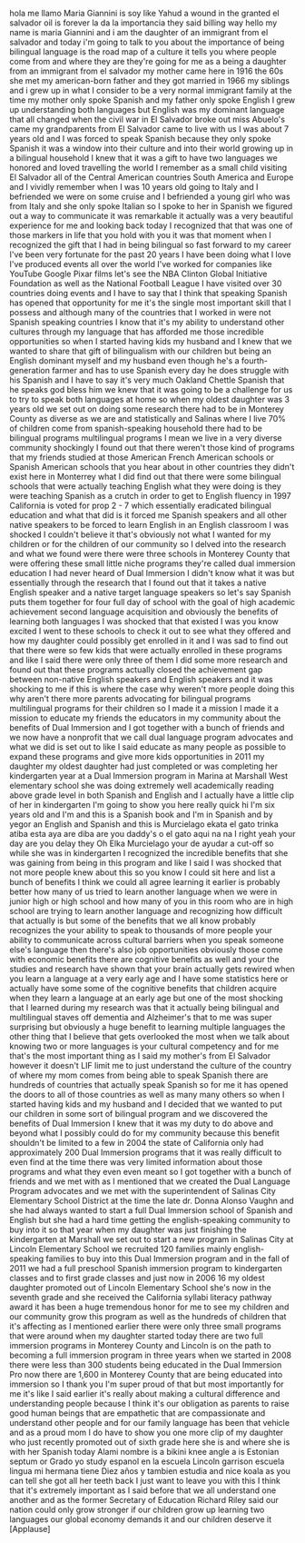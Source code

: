 
hola me llamo Maria Giannini is soy like
Yahud a wound in the granted el salvador
oil is forever la da la importancia they
said billing way hello my name is maria
Giannini and i am the daughter of an
immigrant from el salvador and today i&#39;m
going to talk to you about the
importance of being bilingual language
is the road map of a culture it tells
you where people come from and where
they are they&#39;re going for me as a being
a daughter from an immigrant from el
salvador my mother came here in 1916 the
60s she met my american-born father and
they got married in 1966 my siblings and
i grew up in what I consider to be a
very normal immigrant family at the time
my mother only spoke Spanish and my
father only spoke English
I grew up understanding both languages
but English was my dominant language
that all changed when the civil war in
El Salvador broke out miss Abuelo&#39;s came
my grandparents from El Salvador came to
live with us I was about 7 years old and
I was forced to speak Spanish because
they only spoke Spanish it was a window
into their culture and into their world
growing up in a bilingual household I
knew that it was a gift to have two
languages we honored and loved
travelling the world I remember as a
small child
visiting El Salvador all of the Central
American countries South America and
Europe and I vividly remember when I was
10 years old going to Italy and I
befriended we were on some cruise and I
befriended a young girl who was from
Italy and she only spoke Italian so I
spoke to her in Spanish we figured out a
way to communicate it was remarkable it
actually was a very beautiful experience
for me and looking back today I
recognized that that was one of those
markers in life that you hold with you
it was that moment when I recognized the
gift that I had in being bilingual so
fast forward to my career I&#39;ve been very
fortunate for the past 20 years I have
been
doing what I love I&#39;ve produced events
all over the world I&#39;ve worked for
companies like YouTube Google Pixar
films let&#39;s see the NBA Clinton Global
Initiative Foundation as well as the
National Football League I have visited
over 30 countries doing events and I
have to say that I think that speaking
Spanish has opened that opportunity for
me it&#39;s the single most important skill
that I possess and although many of the
countries that I worked in were not
Spanish speaking countries I know that
it&#39;s my ability to understand other
cultures through my language that has
afforded me those incredible
opportunities so when I started having
kids my husband and I knew that we
wanted to share that gift of
bilingualism with our children but being
an English dominant myself and my
husband even though he&#39;s a
fourth-generation farmer and has to use
Spanish every day he does struggle with
his Spanish and I have to say it&#39;s very
much Oakland Chettle Spanish that he
speaks god bless him we knew that it was
going to be a challenge for us to try to
speak both languages at home so when my
oldest daughter was 3 years old we set
out on doing some research there had to
be in Monterey County as diverse as we
are and statistically and Salinas where
I live
70% of children come from
spanish-speaking household there had to
be bilingual programs multilingual
programs I mean we live in a very
diverse community shockingly I found out
that there weren&#39;t those kind of
programs that my friends studied at
those American French American schools
or Spanish American schools that you
hear about in other countries they
didn&#39;t exist here in Monterrey what I
did find out that there were some
bilingual schools that were actually
teaching English what they were doing is
they were teaching Spanish as a crutch
in order to get to English fluency in
1997 California is voted for prop 2 - 7
which essentially eradicated bilingual
education and what that did is it forced
me
Spanish speakers and all other native
speakers to be forced to learn English
in an English classroom I was shocked I
couldn&#39;t believe it that&#39;s obviously not
what I wanted for my children
or for the children of our community so
I delved into the research and what we
found were there were three schools in
Monterey County that were offering these
small little niche programs they&#39;re
called dual immersion education I had
never heard of Dual Immersion I didn&#39;t
know what it was but essentially through
the research that I found out that it
takes a native English speaker and a
native target language speakers so let&#39;s
say Spanish puts them together for four
full day of school with the goal of high
academic achievement second language
acquisition and obviously the benefits
of learning both languages I was shocked
that that existed I was you know excited
I went to these schools to check it out
to see what they offered and how my
daughter could possibly get enrolled in
it and I was sad to find out that there
were so few kids that were actually
enrolled in these programs and like I
said there were only three of them I did
some more research and found out that
these programs actually closed the
achievement gap between non-native
English speakers and English speakers
and it was shocking to me if this is
where the case why weren&#39;t more people
doing this why aren&#39;t there more parents
advocating for bilingual programs
multilingual programs for their children
so I made it a mission I made it a
mission to educate my friends the
educators in my community about the
benefits of Dual Immersion and I got
together with a bunch of friends and we
now have a nonprofit that we call dual
language program advocates and what we
did is set out to like I said educate as
many people as possible to expand these
programs and give more kids
opportunities in 2011 my daughter my
oldest daughter had just completed or
was completing her kindergarten year at
a Dual Immersion program in Marina at
Marshall West elementary school she was
doing extremely well academically
reading
above grade level in both Spanish and
English and I actually have a little
clip of her in kindergarten I&#39;m going to
show you here really quick hi I&#39;m six
years old and I&#39;m and this is a Spanish
book and I&#39;m in Spanish and by yegor an
English and Spanish and this is
Murcielago ekata el gato trinka atiba
esta aya are diba are you daddy&#39;s o el
gato
aqui na na I right yeah your day are you
delay they Oh Elka Murcielago your de
ayudar a cut-off
so while she was in kindergarten I
recognized the incredible benefits that
she was gaining from being in this
program and like I said I was shocked
that not more people knew about this so
you know I could sit here and list a
bunch of benefits I think we could all
agree learning it earlier is probably
better
how many of us tried to learn another
language when we were in junior high or
high school and how many of you in this
room who are in high school are trying
to learn another language and
recognizing how difficult that actually
is but some of the benefits that we all
know probably recognizes the your
ability to speak to thousands of more
people your ability to communicate
across cultural barriers when you speak
someone else&#39;s language then there&#39;s
also job opportunities obviously those
come with economic benefits there are
cognitive benefits as well and your the
studies and research have shown that
your brain actually gets rewired when
you learn a language at a very early age
and I have some statistics here or
actually have some some of the cognitive
benefits that children acquire when they
learn a language at an early age but one
of the most shocking that I learned
during my research was that it actually
being bilingual and multilingual staves
off dementia and Alzheimer&#39;s that to me
was super surprising but obviously a
huge benefit to learning multiple
languages the other thing that I believe
that gets overlooked the most when we
talk about knowing two or more languages
is your cultural competency and for me
that&#39;s the most important thing as I
said my mother&#39;s from El Salvador
however it doesn&#39;t LIF limit me to just
understand the culture of the country of
where my mom comes from being able to
speak Spanish there are hundreds of
countries that actually speak Spanish so
for me it has opened the doors to all of
those countries as well as many many
others so when I started having kids and
my husband and I decided that we wanted
to put our children in some sort of
bilingual program and we discovered the
benefits
of Dual Immersion I knew that it was my
duty to do above and beyond what I
possibly could do for my community
because this benefit shouldn&#39;t be
limited to a few in 2004 the state of
California only had approximately 200
Dual Immersion programs that it was
really difficult to even find at the
time there was very limited information
about those programs and what they even
even meant so I got together with a
bunch of friends and we met with as I
mentioned that we created the Dual
Language Program advocates and we met
with the superintendent of Salinas City
Elementary School District at the time
the late dr. Donna Alonso Vaughn and she
had always wanted to start a full Dual
Immersion school of Spanish and English
but she had a hard time getting the
english-speaking community to buy into
it so that year when my daughter was
just finishing the kindergarten at
Marshall we set out to start a new
program in Salinas City at Lincoln
Elementary School we recruited 120
families mainly english-speaking
families to buy into this Dual Immersion
program and in the fall of 2011 we had a
full preschool Spanish immersion program
to kindergarten classes and to first
grade classes and just now in 2006 16 my
oldest daughter promoted out of Lincoln
Elementary School she&#39;s now in the
seventh grade and she received the
California syllabi literacy pathway
award it has been a huge tremendous
honor for me to see my children and our
community grow this program as well as
the hundreds of children that it&#39;s
affecting as I mentioned earlier there
were only three small programs that were
around when my daughter started today
there are two full immersion programs in
Monterey County and Lincoln is on the
path to becoming a full immersion
program in three years when we started
in 2008 there were less than 300
students being educated in the Dual
Immersion Pro
now there are 1,600 in Monterey County
that are being educated into immersion
so I thank you I&#39;m super proud of that
but most importantly for me it&#39;s like I
said earlier it&#39;s really about making a
cultural difference and understanding
people because I think it&#39;s our
obligation as parents to raise good
human beings that are empathetic that
are compassionate and understand other
people and for our family language has
been that vehicle and as a proud mom I
do have to show you one more clip of my
daughter who just recently promoted out
of sixth grade here she is and where she
is with her Spanish today Alami nombre
is a bikini knee angle a is Estonian
septum or Grado yo study espanol en la
escuela Lincoln garrison escuela lingua
mi hermana tiene Diez años y tambien
estudia and nice koala as you can tell
she got all her teeth back I just want
to leave you with this I think that it&#39;s
extremely important as I said before
that we all understand one another and
as the former Secretary of Education
Richard Riley said our nation could only
grow stronger if our children grow up
learning two languages our global
economy demands it and our children
deserve it
[Applause]
